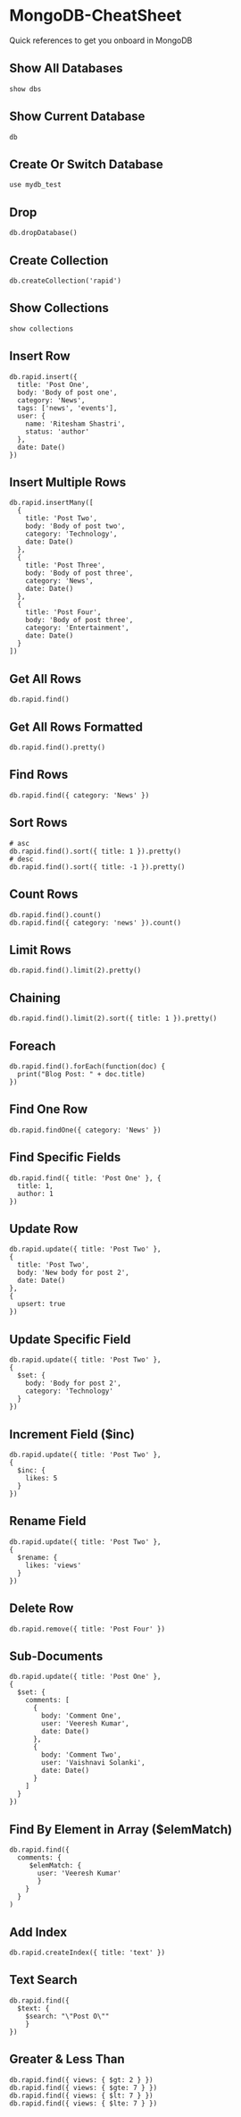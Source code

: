 # MongoDB-CheatSheet
Quick references to get you onboard in MongoDB

## Show All Databases

```
show dbs
```

## Show Current Database

```
db
```

## Create Or Switch Database

```
use mydb_test
```

## Drop

```
db.dropDatabase()
```

## Create Collection

```
db.createCollection('rapid')
```

## Show Collections

```
show collections
```

## Insert Row

```
db.rapid.insert({
  title: 'Post One',
  body: 'Body of post one',
  category: 'News',
  tags: ['news', 'events'],
  user: {
    name: 'Ritesham Shastri',
    status: 'author'
  },
  date: Date()
})
```

## Insert Multiple Rows

```
db.rapid.insertMany([
  {
    title: 'Post Two',
    body: 'Body of post two',
    category: 'Technology',
    date: Date()
  },
  {
    title: 'Post Three',
    body: 'Body of post three',
    category: 'News',
    date: Date()
  },
  {
    title: 'Post Four',
    body: 'Body of post three',
    category: 'Entertainment',
    date: Date()
  }
])
```

## Get All Rows

```
db.rapid.find()
```

## Get All Rows Formatted

```
db.rapid.find().pretty()
```

## Find Rows

```
db.rapid.find({ category: 'News' })
```

## Sort Rows

```
# asc
db.rapid.find().sort({ title: 1 }).pretty()
# desc
db.rapid.find().sort({ title: -1 }).pretty()
```

## Count Rows

```
db.rapid.find().count()
db.rapid.find({ category: 'news' }).count()
```

## Limit Rows

```
db.rapid.find().limit(2).pretty()
```

## Chaining

```
db.rapid.find().limit(2).sort({ title: 1 }).pretty()
```

## Foreach

```
db.rapid.find().forEach(function(doc) {
  print("Blog Post: " + doc.title)
})
```

## Find One Row

```
db.rapid.findOne({ category: 'News' })
```

## Find Specific Fields

```
db.rapid.find({ title: 'Post One' }, {
  title: 1,
  author: 1
})
```

## Update Row

```
db.rapid.update({ title: 'Post Two' },
{
  title: 'Post Two',
  body: 'New body for post 2',
  date: Date()
},
{
  upsert: true
})
```

## Update Specific Field

```
db.rapid.update({ title: 'Post Two' },
{
  $set: {
    body: 'Body for post 2',
    category: 'Technology'
  }
})
```

## Increment Field (\$inc)

```
db.rapid.update({ title: 'Post Two' },
{
  $inc: {
    likes: 5
  }
})
```

## Rename Field

```
db.rapid.update({ title: 'Post Two' },
{
  $rename: {
    likes: 'views'
  }
})
```

## Delete Row

```
db.rapid.remove({ title: 'Post Four' })
```

## Sub-Documents

```
db.rapid.update({ title: 'Post One' },
{
  $set: {
    comments: [
      {
        body: 'Comment One',
        user: 'Veeresh Kumar',
        date: Date()
      },
      {
        body: 'Comment Two',
        user: 'Vaishnavi Solanki',
        date: Date()
      }
    ]
  }
})
```

## Find By Element in Array (\$elemMatch)

```
db.rapid.find({
  comments: {
     $elemMatch: {
       user: 'Veeresh Kumar'
       }
    }
  }
)
```

## Add Index

```
db.rapid.createIndex({ title: 'text' })
```

## Text Search

```
db.rapid.find({
  $text: {
    $search: "\"Post O\""
    }
})
```

## Greater & Less Than

```
db.rapid.find({ views: { $gt: 2 } })
db.rapid.find({ views: { $gte: 7 } })
db.rapid.find({ views: { $lt: 7 } })
db.rapid.find({ views: { $lte: 7 } })
```
